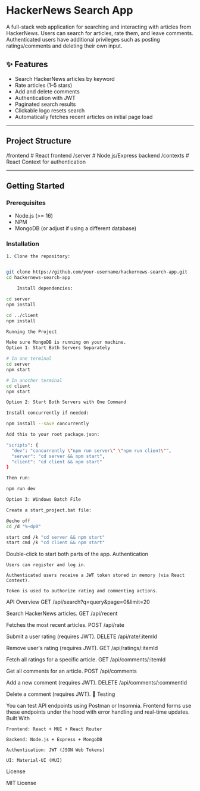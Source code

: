 # HackerNews Search App

A full-stack web application for searching and interacting with articles from HackerNews. Users can search for articles, rate them, and leave comments. Authenticated users have additional privileges such as posting ratings/comments and deleting their own input.

## ✨ Features

- Search HackerNews articles by keyword
- Rate articles (1–5 stars)
- Add and delete comments
- Authentication with JWT
- Paginated search results
- Clickable logo resets search
- Automatically fetches recent articles on initial page load

---

## Project Structure

/frontend # React frontend
/server # Node.js/Express backend
/contexts # React Context for authentication


---

## Getting Started

### Prerequisites

- Node.js (>= 16)
- NPM
- MongoDB (or adjust if using a different database)

### Installation
```bash
1. Clone the repository:


git clone https://github.com/your-username/hackernews-search-app.git
cd hackernews-search-app

    Install dependencies:

cd server
npm install

cd ../client
npm install

Running the Project

Make sure MongoDB is running on your machine.
Option 1: Start Both Servers Separately

# In one terminal
cd server
npm start

# In another terminal
cd client
npm start

Option 2: Start Both Servers with One Command

Install concurrently if needed:

npm install --save concurrently

Add this to your root package.json:

"scripts": {
  "dev": "concurrently \"npm run server\" \"npm run client\"",
  "server": "cd server && npm start",
  "client": "cd client && npm start"
}

Then run:

npm run dev

Option 3: Windows Batch File

Create a start_project.bat file:

@echo off
cd /d "%~dp0"

start cmd /k "cd server && npm start"
start cmd /k "cd client && npm start"
```

Double-click to start both parts of the app.
    Authentication

    Users can register and log in.

    Authenticated users receive a JWT token stored in memory (via React Context).

    Token is used to authorize rating and commenting actions.

API Overview
GET /api/search?q=query&page=0&limit=20

Search HackerNews articles.
GET /api/recent

Fetches the most recent articles.
POST /api/rate

Submit a user rating (requires JWT).
DELETE /api/rate/:itemId

Remove user's rating (requires JWT).
GET /api/ratings/:itemId

Fetch all ratings for a specific article.
GET /api/comments/:itemId

Get all comments for an article.
POST /api/comments

Add a new comment (requires JWT).
DELETE /api/comments/:commentId

Delete a comment (requires JWT).
🧪 Testing

You can test API endpoints using Postman or Insomnia. Frontend forms use these endpoints under the hood with error handling and real-time updates.
Built With

    Frontend: React + MUI + React Router

    Backend: Node.js + Express + MongoDB

    Authentication: JWT (JSON Web Tokens)

    UI: Material-UI (MUI)


License

MIT License
